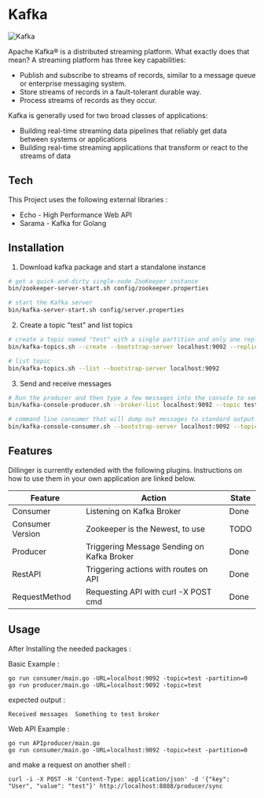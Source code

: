 # Kafka

![Kafka](https://miro.medium.com/max/687/1*6SQiJ4tinE0p4sjoBexxuA.png)

Apache Kafka® is a distributed streaming platform. What exactly does that mean?
A streaming platform has three key capabilities:

 - Publish and subscribe to streams of records, similar to a message queue or enterprise messaging system.
 - Store streams of records in a fault-tolerant durable way.
 - Process streams of records as they occur.

Kafka is generally used for two broad classes of applications:

 - Building real-time streaming data pipelines that reliably get data between systems or applications
 - Building real-time streaming applications that transform or react to the streams of data

## Tech

This Project uses the following external libraries : 

* Echo - High Performance Web API
* Sarama - Kafka for Golang


## Installation

1. Download kafka package and start a standalone instance
```sh
# get a quick-and-dirty single-node ZooKeeper instance
bin/zookeeper-server-start.sh config/zookeeper.properties

# start the Kafka server
bin/kafka-server-start.sh config/server.properties
```

2. Create a topic "test" and list topics

```sh
# create a topic named "test" with a single partition and only one replica
bin/kafka-topics.sh --create --bootstrap-server localhost:9092 --replication-factor 1 --partitions 1 --topic test

# list topic
bin/kafka-topics.sh --list --bootstrap-server localhost:9092
```


3. Send and receive messages

```sh
# Run the producer and then type a few messages into the console to send to the server
bin/kafka-console-producer.sh --broker-list localhost:9092 --topic test

# command line consumer that will dump out messages to standard output
bin/kafka-console-consumer.sh --bootstrap-server localhost:9092 --topic test --from-beginning
```
## Features

Dillinger is currently extended with the following plugins. Instructions on how to use them in your own application are linked below.

| Feature | Action | State |
| ------ | ------ | ------ |
| Consumer | Listening on Kafka Broker | Done |
| Consumer Version | Zookeeper is the Newest, to use | TODO | 
| Producer | Triggering Message Sending on Kafka Broker | Done |
| RestAPI | Triggering actions with routes on API | Done |
| RequestMethod | Requesting API with curl -X POST cmd | Done |


## Usage

After Installing the needed packages : 

Basic Example :

```
go run consumer/main.go -URL=localhost:9092 -topic=test -partition=0
go run producer/main.go -URL=localhost:9092 -topic=test
```

expected output : 
```
Received messages  Something to test broker
```

Web API Example : 

```
go run APIproducer/main.go
go run consumer/main.go -URL=localhost:9092 -topic=test -partition=0
```

and make a request on another shell : 

```
curl -i -X POST -H 'Content-Type: application/json' -d '{"key": "User", "value": "test"}' http://localhost:8888/producer/sync

```
